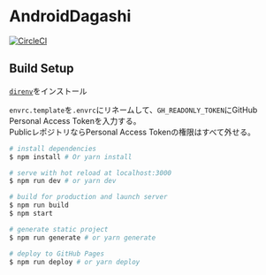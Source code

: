 # AndroidDagashi

[![CircleCI](https://circleci.com/gh/AndroidDagashi/androiddagashi.github.io/tree/development.svg?style=svg)](https://circleci.com/gh/AndroidDagashi/androiddagashi.github.io/tree/development)


## Build Setup

[`direnv`](https://github.com/direnv/direnv)をインストール

`envrc.template`を`.envrc`にリネームして、`GH_READONLY_TOKEN`にGitHub Personal Access Tokenを入力する。  
PublicレポジトリならPersonal Access Tokenの権限はすべて外せる。

``` bash
# install dependencies
$ npm install # Or yarn install

# serve with hot reload at localhost:3000
$ npm run dev # or yarn dev

# build for production and launch server
$ npm run build
$ npm start

# generate static project
$ npm run generate # or yarn generate

# deploy to GitHub Pages
$ npm run deploy # or yarn deploy
```
